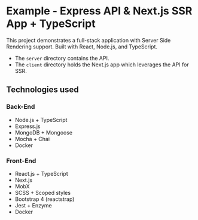 # Example - Express API & Next.js SSR App + TypeScript

This project demonstrates a full-stack application with Server Side Rendering support. Built with React, Node.js, and TypeScript.

- The `server` directory contains the API.
- The `client` directory holds the Next.js app which leverages the API for SSR.

## Technologies used

### Back-End

- Node.js + TypeScript
- Express.js
- MongoDB + Mongoose
- Mocha + Chai
- Docker

### Front-End

- React.js + TypeScript
- Next.js
- MobX
- SCSS + Scoped styles
- Bootstrap 4 (reactstrap)
- Jest + Enzyme
- Docker

